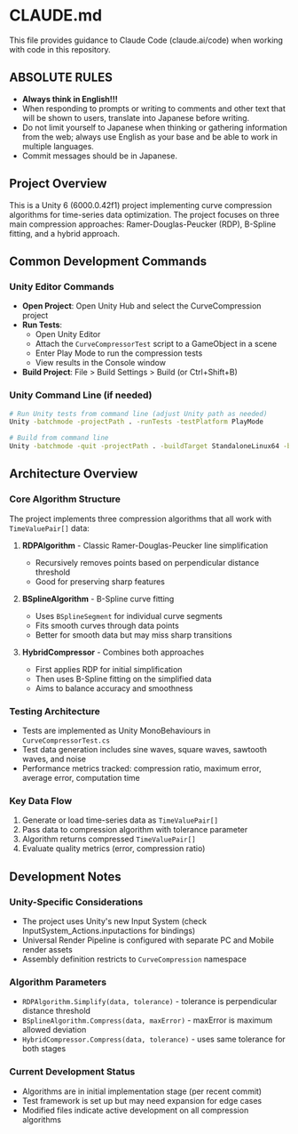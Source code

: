 # CLAUDE.md

This file provides guidance to Claude Code (claude.ai/code) when working with code in this repository.

## ABSOLUTE RULES
- **Always think in English!!!**
- When responding to prompts or writing to comments and other text that will be shown to users, translate into Japanese before writing.
- Do not limit yourself to Japanese when thinking or gathering information from the web; always use English as your base and be able to work in multiple languages.
- Commit messages should be in Japanese.

## Project Overview

This is a Unity 6 (6000.0.42f1) project implementing curve compression algorithms for time-series data optimization. The project focuses on three main compression approaches: Ramer-Douglas-Peucker (RDP), B-Spline fitting, and a hybrid approach.

## Common Development Commands

### Unity Editor Commands
- **Open Project**: Open Unity Hub and select the CurveCompression project
- **Run Tests**: 
  - Open Unity Editor
  - Attach the `CurveCompressorTest` script to a GameObject in a scene
  - Enter Play Mode to run the compression tests
  - View results in the Console window
- **Build Project**: File > Build Settings > Build (or Ctrl+Shift+B)

### Unity Command Line (if needed)
```bash
# Run Unity tests from command line (adjust Unity path as needed)
Unity -batchmode -projectPath . -runTests -testPlatform PlayMode

# Build from command line
Unity -batchmode -quit -projectPath . -buildTarget StandaloneLinux64 -buildLinux64Player ./Build/CurveCompression
```

## Architecture Overview

### Core Algorithm Structure
The project implements three compression algorithms that all work with `TimeValuePair[]` data:

1. **RDPAlgorithm** - Classic Ramer-Douglas-Peucker line simplification
   - Recursively removes points based on perpendicular distance threshold
   - Good for preserving sharp features

2. **BSplineAlgorithm** - B-Spline curve fitting
   - Uses `BSplineSegment` for individual curve segments
   - Fits smooth curves through data points
   - Better for smooth data but may miss sharp transitions

3. **HybridCompressor** - Combines both approaches
   - First applies RDP for initial simplification
   - Then uses B-Spline fitting on the simplified data
   - Aims to balance accuracy and smoothness

### Testing Architecture
- Tests are implemented as Unity MonoBehaviours in `CurveCompressorTest.cs`
- Test data generation includes sine waves, square waves, sawtooth waves, and noise
- Performance metrics tracked: compression ratio, maximum error, average error, computation time

### Key Data Flow
1. Generate or load time-series data as `TimeValuePair[]`
2. Pass data to compression algorithm with tolerance parameter
3. Algorithm returns compressed `TimeValuePair[]`
4. Evaluate quality metrics (error, compression ratio)

## Development Notes

### Unity-Specific Considerations
- The project uses Unity's new Input System (check InputSystem_Actions.inputactions for bindings)
- Universal Render Pipeline is configured with separate PC and Mobile render assets
- Assembly definition restricts to `CurveCompression` namespace

### Algorithm Parameters
- `RDPAlgorithm.Simplify(data, tolerance)` - tolerance is perpendicular distance threshold
- `BSplineAlgorithm.Compress(data, maxError)` - maxError is maximum allowed deviation
- `HybridCompressor.Compress(data, tolerance)` - uses same tolerance for both stages

### Current Development Status
- Algorithms are in initial implementation stage (per recent commit)
- Test framework is set up but may need expansion for edge cases
- Modified files indicate active development on all compression algorithms